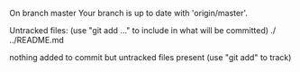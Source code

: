On branch master
Your branch is up to date with 'origin/master'.

Untracked files:
  (use "git add <file>..." to include in what will be committed)
	./
	../README.md

nothing added to commit but untracked files present (use "git add" to track)
